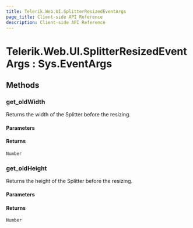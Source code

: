 ```yaml
---
title: Telerik.Web.UI.SplitterResizedEventArgs
page_title: Client-side API Reference
description: Client-side API Reference
---
```


# Telerik.Web.UI.SplitterResizedEventArgs : Sys.EventArgs 

## Methods

###  get_oldWidth

Returns the width of the Splitter before the resizing.

#### Parameters

#### Returns

`Number`

###  get_oldHeight

Returns the height of the Splitter before the resizing.

#### Parameters

#### Returns

`Number`
